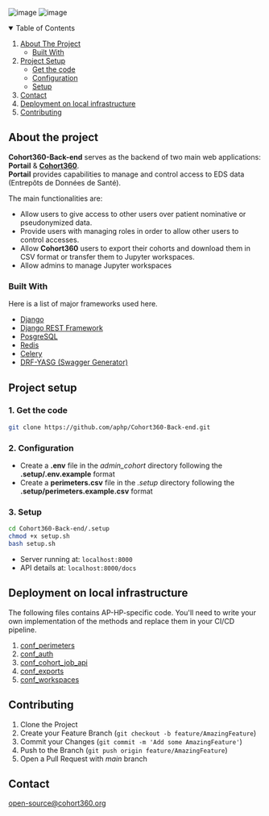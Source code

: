 ![image](https://img.shields.io/badge/Python-3.11-blue/?color=blue&logo=python&logoColor=9cf)
![image](https://img.shields.io/badge/Django-4.2-%2344b78b/?color=%2344b78b&logo=django&logoColor=green)

<!-- TABLE OF CONTENTS -->
<details open="open">
  <summary>Table of Contents</summary>
  <ol>
    <li>
      <a href="#about-the-project">About The Project</a>
      <ul>
        <li><a href="#built-with">Built With</a></li>
      </ul>
    </li>
    <li>
      <a href="#project-setup">Project Setup</a>
      <ul>
        <li><a href="#get-the-code">Get the code</a></li>
        <li><a href="#configuration">Configuration</a></li>
        <li><a href="#setup">Setup</a></li>
      </ul>
    </li>
    <li><a href="#contact">Contact</a></li>
    <li><a href="#deployment-on-local-infrastructure">Deployment on local infrastructure</a></li>
    <li><a href="#contributing">Contributing</a></li>
  </ol>
</details>



<!-- ABOUT THE PROJECT -->
## About the project

**Cohort360-Back-end** serves as the backend of two main web applications: **Portail** & [**Cohort360**](https://github.com/aphp/Cohort360).  
**Portail** provides capabilities to manage and control access to EDS data (Entrepôts de Données de Santé).

The main functionalities are:
* Allow users to give access to other users over patient nominative or pseudonymized data. 
* Provide users with managing roles in order to allow other users to control accesses.
* Allow **Cohort360** users to export their cohorts and download them in CSV format or transfer them to Jupyter 
workspaces.
* Allow admins to manage Jupyter workspaces

### Built With

Here is a list of major frameworks used here.
* [Django](https://www.djangoproject.com)
* [Django REST Framework](https://www.django-rest-framework.org/)
* [PosgreSQL](https://www.postgresql.org/)
* [Redis](https://redis.io/)
* [Celery](https://docs.celeryproject.org/en/stable/)
* [DRF-YASG (Swagger Generator)](https://drf-yasg.readthedocs.io/en/stable/)


<!-- GETTING STARTED -->

## Project setup
### 1. Get the code
   ```sh
   git clone https://github.com/aphp/Cohort360-Back-end.git
   ```

### 2. Configuration
   * Create a **.env** file in the _admin_cohort_ directory following the **.setup/.env.example** format  
   * Create a **perimeters.csv** file in the _.setup_ directory following the **.setup/perimeters.example.csv** format


### 3. Setup
   ```sh
   cd Cohort360-Back-end/.setup
   chmod +x setup.sh
   bash setup.sh
   ```
* Server running at: `localhost:8000`
* API details at: `localhost:8000/docs`


## Deployment on local infrastructure

The following files contains AP-HP-specific code. You'll need to write your own implementation of the methods and
replace
them in your CI/CD pipeline.

1. [conf_perimeters](accesses/conf_perimeters.py)
2. [conf_auth](admin_cohort/auth/utils.py)
3. [conf_cohort_job_api](cohort/services/job_server.py)
4. [conf_exports](exports/conf_exports.py)
5. [conf_workspaces](workspaces/conf_workspaces.py)

<!-- CONTRIBUTING -->
## Contributing

1. Clone the Project
2. Create your Feature Branch (`git checkout -b feature/AmazingFeature`)
3. Commit your Changes (`git commit -m 'Add some AmazingFeature'`)
4. Push to the Branch (`git push origin feature/AmazingFeature`)
5. Open a Pull Request with _main_ branch


<!-- CONTACT -->

## Contact

open-source@cohort360.org
